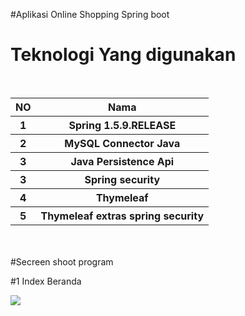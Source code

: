#Aplikasi Online Shopping Spring boot 
<h1>Teknologi Yang digunakan</h1>
<br/>
<table>
<thead>
<tr>
<th>NO</th>
<th>Nama</th>
</tr>
</thead>
<tbody>

<tr>
<th>1</th>
<th>Spring 1.5.9.RELEASE</th>
</tr>

<tr>
<th>2</th>
<th>MySQL Connector Java</th>
</tr>

<tr>
<th>3</th>
<th>Java Persistence Api</th>
</tr>

<tr>
<th>3</th>
<th>Spring security</th>
</tr>

<tr>
<th>4</th>
<th>Thymeleaf</th>
</tr>

<tr>
<th>5</th>
<th>Thymeleaf extras spring security</th>
</tr>

</tbody>
</table>

<br/>
<br/>
#Secreen shoot program

#1 Index Beranda

<img src="https://i.imgur.com/SdVQsGv.png"/>

